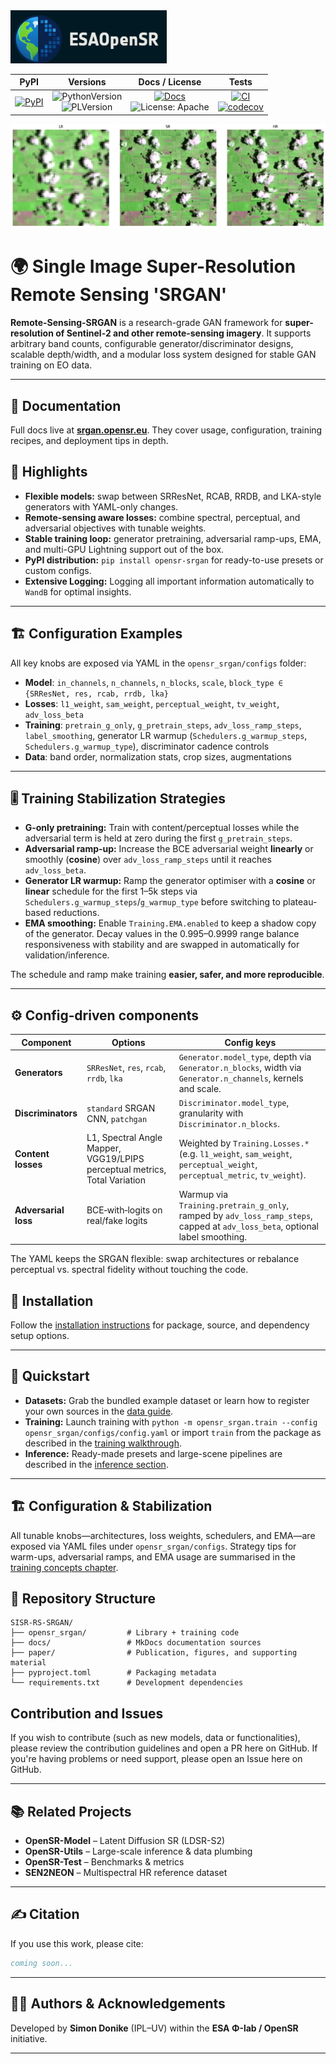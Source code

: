 <img src="https://github.com/ESAOpenSR/opensr-model/blob/main/resources/opensr_logo.png?raw=true" width="250"/>

| **PyPI** | **Versions** | **Docs / License** | **Tests** |
|:---------:|:-------------:|:------------------:|:----------:|
| [![PyPI](https://img.shields.io/pypi/v/opensr-srgan)](https://pypi.org/project/opensr-srgan/) | ![PythonVersion](https://img.shields.io/badge/Python-v3.10%20v3.12-blue.svg)<br>![PLVersion](https://img.shields.io/badge/PytorchLightning-v1.9%20v2.0-blue.svg) | [![Docs](https://img.shields.io/badge/docs-mkdocs%20material-brightgreen)](https://srgan.opensr.eu)<br>![License: Apache](https://img.shields.io/badge/license-Apache%20License%202.0-blue) | [![CI](https://github.com/simon-donike/SISR-RS-SRGAN/actions/workflows/ci.yml/badge.svg)](https://github.com/simon-donike/SISR-RS-SRGAN/actions/workflows/ci.yml)<br>[![codecov](https://codecov.io/gh/simon-donike/SISR-RS-SRGAN/graph/badge.svg?token=PWZND7MHRR)](https://codecov.io/gh/simon-donike/SISR-RS-SRGAN) |

![banner](docs/assets/6band_banner.png)

# 🌍 Single Image Super-Resolution Remote Sensing 'SRGAN'

**Remote-Sensing-SRGAN** is a research-grade GAN framework for **super-resolution of Sentinel-2 and other remote-sensing imagery**. It supports arbitrary band counts, configurable generator/discriminator designs, scalable depth/width, and a modular loss system designed for stable GAN training on EO data.

---

## 📖 Documentation

Full docs live at **[srgan.opensr.eu](https://srgan.opensr.eu/)**. They cover usage, configuration, training recipes, and deployment tips in depth.

## 🧠 Highlights

* **Flexible models:** swap between SRResNet, RCAB, RRDB, and LKA-style generators with YAML-only changes.
* **Remote-sensing aware losses:** combine spectral, perceptual, and adversarial objectives with tunable weights.
* **Stable training loop:** generator pretraining, adversarial ramp-ups, EMA, and multi-GPU Lightning support out of the box.
* **PyPI distribution:** `pip install opensr-srgan` for ready-to-use presets or custom configs.
* **Extensive Logging:** Logging all important information automatically to `WandB` for optimal insights.

---

## 🏗️ Configuration Examples

All key knobs are exposed via YAML in the `opensr_srgan/configs` folder:

* **Model**: `in_channels`, `n_channels`, `n_blocks`, `scale`, `block_type ∈ {SRResNet, res, rcab, rrdb, lka}`
* **Losses**: `l1_weight`, `sam_weight`, `perceptual_weight`, `tv_weight`, `adv_loss_beta`
* **Training**: `pretrain_g_only`, `g_pretrain_steps`, `adv_loss_ramp_steps`, `label_smoothing`, generator LR warmup (`Schedulers.g_warmup_steps`, `Schedulers.g_warmup_type`), discriminator cadence controls
* **Data**: band order, normalization stats, crop sizes, augmentations

---

## 🎚️ Training Stabilization Strategies

* **G‑only pretraining:** Train with content/perceptual losses while the adversarial term is held at zero during the first `g_pretrain_steps`.
* **Adversarial ramp‑up:** Increase the BCE adversarial weight **linearly** or smoothly (**cosine**) over `adv_loss_ramp_steps` until it reaches `adv_loss_beta`.
* **Generator LR warmup:** Ramp the generator optimiser with a **cosine** or **linear** schedule for the first 1–5k steps via `Schedulers.g_warmup_steps`/`g_warmup_type` before switching to plateau-based reductions.
* **EMA smoothing:** Enable `Training.EMA.enabled` to keep a shadow copy of the generator. Decay values in the 0.995–0.9999 range balance responsiveness with stability and are swapped in automatically for validation/inference.

The schedule and ramp make training **easier, safer, and more reproducible**.

---

## ⚙️ Config‑driven components

| Component | Options | Config keys |
|-----------|---------|-------------|
| **Generators** | `SRResNet`, `res`, `rcab`, `rrdb`, `lka` | `Generator.model_type`, depth via `Generator.n_blocks`, width via `Generator.n_channels`, kernels and scale. |
| **Discriminators** | `standard` SRGAN CNN, `patchgan` | `Discriminator.model_type`, granularity with `Discriminator.n_blocks`. |
| **Content losses** | L1, Spectral Angle Mapper, VGG19/LPIPS perceptual metrics, Total Variation | Weighted by `Training.Losses.*` (e.g. `l1_weight`, `sam_weight`, `perceptual_weight`, `perceptual_metric`, `tv_weight`). |
| **Adversarial loss** | BCE‑with‑logits on real/fake logits | Warmup via `Training.pretrain_g_only`, ramped by `adv_loss_ramp_steps`, capped at `adv_loss_beta`, optional label smoothing. |

The YAML keeps the SRGAN flexible: swap architectures or rebalance perceptual vs. spectral fidelity without touching the code.


## 🧰 Installation

Follow the [installation instructions](https://srgan.opensr.eu/getting-started/installation/) for package, source, and dependency setup options.

---

## 🚀 Quickstart

* **Datasets:** Grab the bundled example dataset or learn how to register your own sources in the [data guide](https://srgan.opensr.eu/data/).
* **Training:** Launch training with `python -m opensr_srgan.train --config opensr_srgan/configs/config.yaml` or import `train` from the package as described in the [training walkthrough](https://srgan.opensr.eu/getting-started/training/).
* **Inference:** Ready-made presets and large-scene pipelines are described in the [inference section](https://srgan.opensr.eu/getting-started/inference/).

---

## 🏗️ Configuration & Stabilization

All tunable knobs—architectures, loss weights, schedulers, and EMA—are exposed via YAML files under `opensr_srgan/configs`. Strategy tips for warm-ups, adversarial ramps, and EMA usage are summarised in the [training concepts chapter](https://srgan.opensr.eu/training/concepts/).


## 📂 Repository Structure

```
SISR-RS-SRGAN/
├── opensr_srgan/         # Library + training code
├── docs/                 # MkDocs documentation sources
├── paper/                # Publication, figures, and supporting material
├── pyproject.toml        # Packaging metadata
└── requirements.txt      # Development dependencies
```

## Contribution and Issues
If you wish to contribute (such as new models, data or functionalities), please review the contribution guidelines and open a PR here on GitHub. If you're having problems or need support, please open an Issue here on GitHub.


---

## 📚 Related Projects

* **OpenSR-Model** – Latent Diffusion SR (LDSR-S2)
* **OpenSR-Utils** – Large-scale inference & data plumbing
* **OpenSR-Test** – Benchmarks & metrics
* **SEN2NEON** – Multispectral HR reference dataset

---

## ✍️ Citation

If you use this work, please cite:

```bibtex
coming soon...
```

---

## 🧑‍🚀 Authors & Acknowledgements

Developed by **Simon Donike** (IPL–UV) within the **ESA Φ-lab / OpenSR** initiative.

---

